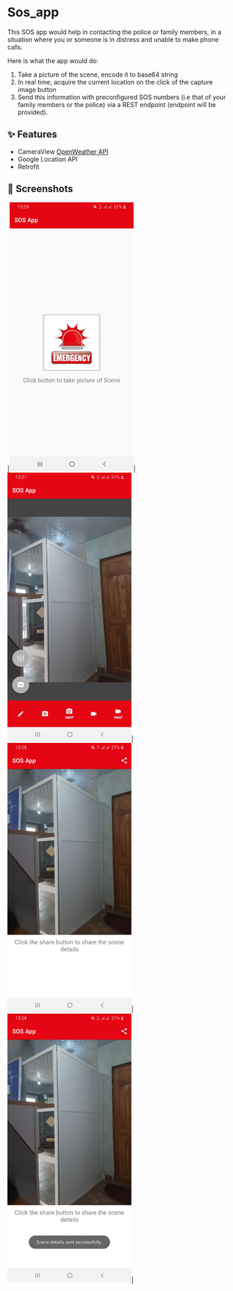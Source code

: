 # Sos_app

This SOS app would help in contacting the police or family members, in a situation where you or someone is in distress and unable to make phone calls.
 
Here is what the app would do: 
1. Take a picture of the scene, encode it to base64 string
2. In real time, acquire the current location on the click of the capture image button
3. Send this information with preconfigured SOS numbers (i.e that of your family members or the police) via a REST endpoint (endpoint will be provided). 

## ✨ Features
* CameraView [OpenWeather API](https://github.com/natario1/CameraView)
* Google Location API 
* Retrofit

## 📸 Screenshots
|<img src="Screenshot_20220209-132954.jpg" width="280">|    <img src="Screenshot_20220209-132800.jpg" width="280">|<img src="Screenshot_20220209-132811.jpg" width="280">|    <img src="Screenshot_20220209-132816.jpg" width="280">|
